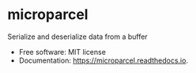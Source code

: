 microparcel
===========


Serialize and deserialize data from a buffer


* Free software: MIT license
* Documentation: https://microparcel.readthedocs.io.